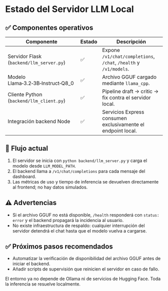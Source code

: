 # Estado del Servidor LLM Local

## ✅ Componentes operativos

| Componente | Estado | Descripción |
|------------|--------|-------------|
| Servidor Flask (`backend/llm_server.py`) | ✅ | Expone `/v1/chat/completions`, `/chat`, `/health` y `/v1/models`.
| Modelo Llama‑3.2‑3B‑Instruct‑Q8_0 | ✅ | Archivo GGUF cargado mediante `llama_cpp`.
| Cliente Python (`backend/llm_client.py`) | ✅ | Pipeline draft → critic → fix contra el servidor local.
| Integración backend Node | ✅ | Servicios Express consumen exclusivamente el endpoint local.

## 🔁 Flujo actual

1. El servidor se inicia con `python backend/llm_server.py` y carga el modelo desde `LLM_MODEL_PATH`.
2. El backend llama a `/v1/chat/completions` para cada mensaje del dashboard.
3. Las métricas de uso y tiempo de inferencia se devuelven directamente al frontend; no hay datos simulados.

## ⚠️ Advertencias

- Si el archivo GGUF no está disponible, `/health` responderá con `status: error` y el backend propagará la incidencia al usuario.
- No existe infraestructura de respaldo: cualquier interrupción del servidor detendrá el chat hasta que el modelo vuelva a cargarse.

## ✅ Próximos pasos recomendados

- Automatizar la verificación de disponibilidad del archivo GGUF antes de iniciar el backend.
- Añadir scripts de supervisión que reinicien el servidor en caso de fallo.

El entorno ya no depende de Ollama ni de servicios de Hugging Face. Toda la inferencia se resuelve localmente.

